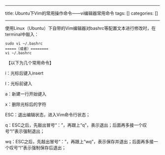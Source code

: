 
--- 
title:  Ubuntu下Vim的常用操作命令——vi编辑器常用命令 
tags: []
categories: [] 

---
使用Linux（Ubuntu）下自带的Vim编辑器对bashrc等配置文本进行修改时，在terminal中敲入：

```
sudo vi ~/.bashrc
=====（或者）========
vi ~/.bashrc
```

 【以下为几个常用命令】

i：光标后键入insert

I：光标前键入

a：新建一行开始键入

x：删除光标后的字符

ESC：退出编辑状态，进入Vim命令行状态；

q：ESC之后，先敲出冒号“：”，再跟上“q”，表示退出；后面再多接一个叹号“!”表示强制退出；

wq：ESC之后，先敲出冒号“：”，再跟上“wq”，表示保存并退出；后面再多接一个叹号“!”表示强制保存后退出；

